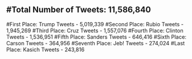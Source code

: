 #Total Number of Tweets: 11,586,840 
---
#First Place: Trump Tweets - 5,019,339
#Second Place: Rubio Tweets - 1,945,269
#Third Place: Cruz Tweets - 1,557,076
#Fourth Place: Clinton Tweets - 1,536,951
#Fifth Place: Sanders Tweets - 646,416
#Sixth Place: Carson Tweets - 364,956
#Seventh Place: Jeb! Tweets - 274,024
#Last Place: Kasich Tweets - 243,816
